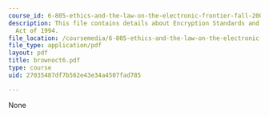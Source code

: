 ```yaml
---
course_id: 6-805-ethics-and-the-law-on-the-electronic-frontier-fall-2005
description: This file contains details about Encryption Standards and Procedures
  Act of 1994.
file_location: /coursemedia/6-805-ethics-and-the-law-on-the-electronic-frontier-fall-2005/27035487df7b562e43e34a4507fad785_brownoct6.pdf
file_type: application/pdf
layout: pdf
title: brownoct6.pdf
type: course
uid: 27035487df7b562e43e34a4507fad785

---
```

None
